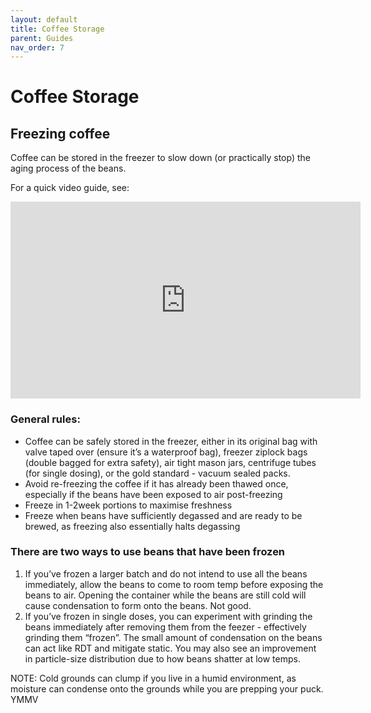 ```yaml
---
layout: default
title: Coffee Storage
parent: Guides
nav_order: 7
---
```


# Coffee Storage

## Freezing coffee
Coffee can be stored in the freezer to slow down (or practically stop) the aging process of the beans.

For a quick video guide, see:
<iframe width="560" height="315" src="https://www.youtube.com/embed/5uT5_IWWb00" frameborder="0" allow="accelerometer; autoplay; clipboard-write; encrypted-media; gyroscope; picture-in-picture" allowfullscreen></iframe>

### General rules:
- Coffee can be safely stored in the freezer, either in its original bag with valve taped over (ensure it’s a waterproof bag), freezer ziplock bags (double bagged for extra safety), air tight mason jars, centrifuge tubes (for single dosing), or the gold standard - vacuum sealed packs.
- Avoid re-freezing the coffee if it has already been thawed once, especially if the beans have been exposed to air post-freezing
- Freeze in 1-2week portions to maximise freshness
- Freeze when beans have sufficiently degassed and are ready to be brewed, as freezing also essentially halts degassing

### There are two ways to use beans that have been frozen
1. If you’ve frozen a larger batch and do not intend to use all the beans immediately, allow the beans to come to room temp before exposing the beans to air. Opening the container while the beans are still cold will cause condensation to form onto the beans. Not good.
2. If you’ve frozen in single doses, you can experiment with grinding the beans immediately after removing them from the feezer - effectively grinding them “frozen”. The small amount of condensation on the beans can act like RDT and mitigate static. You may also see an improvement in particle-size distribution due to how beans shatter at low temps.

NOTE: Cold grounds can clump if you live in a humid environment, as moisture can condense onto the grounds while you are prepping your puck. YMMV
